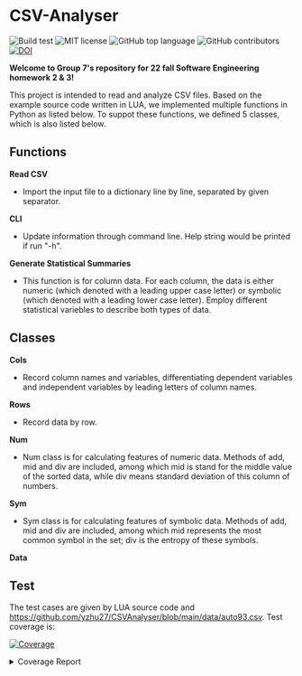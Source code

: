 # CSV-Analyser

![Build test](https://img.shields.io/github/workflow/status/yzhu27/CSVAnalyser/Update%20Coverage%20on%20Readme)
![MIT license](https://img.shields.io/github/license/yzhu27/CSVAnalyser)
![GitHub top language](https://img.shields.io/github/languages/top/yzhu27/CSVAnalyser)
![GitHub contributors](https://img.shields.io/github/contributors/yzhu27/CSVAnalyser)
[![DOI](https://zenodo.org/badge/DOI/10.5281/zenodo.7093577.svg)](https://doi.org/10.5281/zenodo.7093577)

**Welcome to Group 7's repository for 22 fall Software Engineering homework 2 & 3!**

This project is intended to read and analyze CSV files. Based on the example source code written in LUA, we implemented multiple functions in Python as listed below. To suppot these functions, we defined 5 classes, which is also listed below.


## Functions

**Read CSV**

- Import the input file to a dictionary line by line, separated by given separator.


**CLI**

- Update information through command line. Help string would be printed if run "-h".


**Generate Statistical Summaries**

- This function is for column data. For each column, the data is either numeric (which denoted with a leading upper case letter) or symbolic (which denoted with a leading lower case letter). Employ different statistical variebles to describe both types of data.




## Classes

**Cols**

- Record column names and variables, differentiating dependent variables and independent variables by leading letters of column names.


**Rows**

- Record data by row.


**Num**

- Num class is for calculating features of numeric data. Methods of add, mid and div are included, among which mid is stand for the middle value of the sorted data, while div means standard deviation of this column of numbers.


**Sym**

- Sym class is for calculating features of symbolic data. Methods of add, mid and div are included, among which mid represents the most common symbol in the set; div is the entropy of these symbols.


**Data**


## Test

The test cases are given by LUA source code and https://github.com/yzhu27/CSVAnalyser/blob/main/data/auto93.csv. Test coverage is:

<!-- Pytest Coverage Comment:Begin -->
<a href="https://github.com/yzhu27/CSVAnalyser/blob/main/README.md"><img alt="Coverage" src="https://img.shields.io/badge/Coverage-90%25-brightgreen.svg" /></a><br/><details><summary>Coverage Report </summary><table><tr><th>File</th><th>Stmts</th><th>Miss</th><th>Cover</th><th>Missing</th></tr><tbody><tr><td colspan="5"><b>src</b></td></tr><tr><td>&nbsp; &nbsp;<a href="https://github.com/yzhu27/CSVAnalyser/blob/main/src/Cols.py">Cols.py</a></td><td>20</td><td>1</td><td>1</td><td><a href="https://github.com/yzhu27/CSVAnalyser/blob/main/src/Cols.py#L 95%"> 95%</a></td></tr><tr><td>&nbsp; &nbsp;<a href="https://github.com/yzhu27/CSVAnalyser/blob/main/src/Data.py">Data.py</a></td><td>30</td><td>2</td><td>2</td><td><a href="https://github.com/yzhu27/CSVAnalyser/blob/main/src/Data.py#L 93%"> 93%</a></td></tr><tr><td>&nbsp; &nbsp;<a href="https://github.com/yzhu27/CSVAnalyser/blob/main/src/Num.py">Num.py</a></td><td>53</td><td>0</td><td>100%</td><td>&nbsp;</td></tr><tr><td>&nbsp; &nbsp;<a href="https://github.com/yzhu27/CSVAnalyser/blob/main/src/Row.py">Row.py</a></td><td>6</td><td>0</td><td>100%</td><td>&nbsp;</td></tr><tr><td>&nbsp; &nbsp;<a href="https://github.com/yzhu27/CSVAnalyser/blob/main/src/Sym.py">Sym.py</a></td><td>27</td><td>0</td><td>100%</td><td>&nbsp;</td></tr><tr><td>&nbsp; &nbsp;<a href="https://github.com/yzhu27/CSVAnalyser/blob/main/src/__init__.py">__init__.py</a></td><td>0</td><td>0</td><td>100%</td><td>&nbsp;</td></tr><tr><td>&nbsp; &nbsp;<a href="https://github.com/yzhu27/CSVAnalyser/blob/main/src/csv.py">csv.py</a></td><td>12</td><td>0</td><td>100%</td><td>&nbsp;</td></tr><tr><td>&nbsp; &nbsp;<a href="https://github.com/yzhu27/CSVAnalyser/blob/main/src/the.py">the.py</a></td><td>13</td><td>0</td><td>100%</td><td>&nbsp;</td></tr><tr><td>&nbsp; &nbsp;<a href="https://github.com/yzhu27/CSVAnalyser/blob/main/src/utils.py">utils.py</a></td><td>53</td><td>19</td><td>19</td><td><a href="https://github.com/yzhu27/CSVAnalyser/blob/main/src/utils.py#L 64%"> 64%</a></td></tr><tr><td><b>TOTAL</b></td><td><b>214</b></td><td><b>22</b></td><td><b>90%</b></td><td>&nbsp;</td></tr></tbody></table></details>

<!-- Pytest Coverage Comment:End -->
